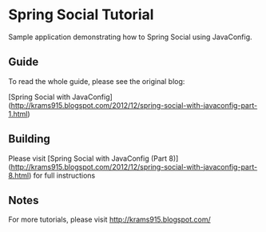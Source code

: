 # Spring Social Tutorial

Sample application demonstrating how to Spring Social using JavaConfig.


## Guide

To read the whole guide, please see the original blog:

[Spring Social with JavaConfig] (http://krams915.blogspot.com/2012/12/spring-social-with-javaconfig-part-1.html)


## Building

Please visit [Spring Social with JavaConfig (Part 8)] (http://krams915.blogspot.com/2012/12/spring-social-with-javaconfig-part-8.html) for full instructions


## Notes

For more tutorials, please visit http://krams915.blogspot.com/
